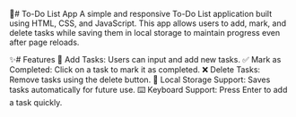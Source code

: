 📝# To-Do List App
A simple and responsive To-Do List application built using HTML, CSS, and JavaScript. This app allows users to add, mark, and delete tasks while saving them in local storage to maintain progress even after page reloads.

✨# Features
📌 Add Tasks: Users can input and add new tasks.
✅ Mark as Completed: Click on a task to mark it as completed.
❌ Delete Tasks: Remove tasks using the delete button.
💾 Local Storage Support: Saves tasks automatically for future use.
⌨️ Keyboard Support: Press Enter to add a task quickly.
